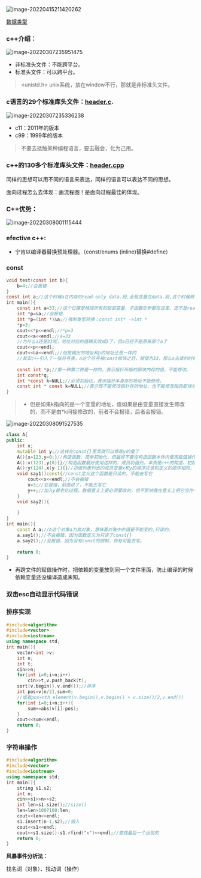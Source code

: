 ![image-20220415211420262](C:\Users\adam\AppData\Roaming\Typora\typora-user-images\image-20220415211420262.png)

[数据类型](https://en.cppreference.com/w/cpp/language/types)

### c++介绍：

![image-20220307235951475](C:\Users\adam\AppData\Roaming\Typora\typora-user-images\image-20220307235951475.png)

- 非标准头文件：不能跨平台。
- 标准头文件：可以跨平台。

> <unistd.h> unix系统，放在window不行，那就是非标准头文件。



### c语言的29个标准库头文件：[header.c](https://en.cppreference.com/w/c/header).

![image-20220307235336238](C:\Users\adam\AppData\Roaming\Typora\typora-user-images\image-20220307235336238.png)

- c11：2011年的版本
- c99：1999年的版本

> 不要去抵触某种编程语言，要去融会，化为己用。



### c++的130多个标准库头文件：[header.cpp](https://en.cppreference.com/w/cpp/header)

同样的思想可以用不同的语言来表达，同样的语言可以表达不同的思想。

面向过程怎么去体现：画流程图！是面向过程最佳的体现。



### C++优势：

![image-20220308001115444](C:\Users\adam\AppData\Roaming\Typora\typora-user-images\image-20220308001115444.png)



### efective c++:

- 宁肯以编译器替换预处理器。（const/enums (inline)替换#define）





### const

```c
void test(const int b){
	b=4;//会报错
}
const int a;//这个时候a在内存的read-only data.段,全局变量在data.段,这个时候修改a的值会发生段错误。代码段和栈段是不同的片区。
int main(){
    const int a=33;//这个位置是栈段所有的局部变量，子函数形参都在这里，还不是read-only data.段,所以修改值不会段错误。
    int *p=&a;//会报错
    int *p=(int *)&a;//强制类型转换：const int* ->int *
    *p=3;
    cout<<*p<<endl;//*p=3
    cout<<a<<endl;//a=33
    //为什么a还是33呢，地址对应的值确实改成3了，但a已经不是原来那个a了
    cout<<p<<endl;
    cout<<&a<<endl;//但是输出的地址和p的地址还是一样的
    //其实c++引入了一张符号表，a这个符号被const修饰之后，赋值为33，那么a去读的时候对应的就是33.而无关它的地址。也就是说a这个符号和33进行等价，也是在编译阶段去做修改，也就是从c语言到汇编语言那个阶段。编译器没有读那块内存，那块内存确实是3了。
    
    const int *p;//第一种第二种是一样的，表示指针所指的那块内存的值，不能修改。
    int const*q;
    int *const k=NULL;//必须初始化，表示指针本身存的地址不能修改。
	const int * const k=NULL;//表示既不能修改指针存的地址，也不能修改指的那块地址的值 
}
```

> - 但是如果k指向的是一个变量的地址，值如果是由变量直接发生修改的，而不是由*k间接修改的，前者不会报错，后者会报错。

![image-20220308091527535](C:\Users\adam\AppData\Roaming\Typora\typora-user-images\image-20220308091527535.png)

```c++
class A{
public:
    int x;
    mutable int y;//这样在const{}里卖就可以修改y的值了
    A(){x=123,y=0;}//构造函数，简单初始化，但最好不要在构造函数本体内使用赋值操作
    A():x(123),y(0){}//构造函数最好使用这样的，成员初值列，本质是c++的构造、初始化和赋值还是有本质区别的。
    A():y(124),x(y-1){}//初值列表列出的成员变量x和y的顺序应该和定义的顺序相同，初始化的顺序还是按照定义的顺序进行的，如果先执行x(y-1)那么x就废了
    void say1()const{//const定义这个函数是只读的，不能去写它
        cout<<x<<endl;//不会报错
        x=3;//会报错，前面说了，不能去写它
        y++;//加入y是老化过程，数据意义上是必须要改的，但不影响我在意义上把它当作一个常的事物看待。
    }
    void say2(){
        
    }
}
int main(){
    const A a;//A这个对象a为常对象，意味着对象中的值是不能变的,只读的。
    a.say1();//不会报错，因为函数定义为只读了const{}
    a.say2();//会报错，因为没有const的限制，你有可能去写。
    
    return 0;
}
```

- 再跨文件的赋值操作时，把依赖的变量放到同一个文件里面，防止编译的时候依赖变量还没编译造成未知。

### 双击esc自动显示代码错误

### 排序实现

```c++
#include<algorithm>
#include<vector>
#include<iostream>
using namespace std;
int main(){
    vector<int >v;
    int n;
    int t;
    cin>>n;
    for(int i=0;i<n;i++)
        cin>>t,v.push_back(t);
    sort(v.begin(),v.end());//排序
    int pos=v[n/2],sum=0;
    //或者pos=nth_element(v.begin(),v.begin() + v.size()/2,v.end())
    for(int i=0;i<n;i++){
        sum+=abs(v[i]-pos);
    }
    cout<<sum<<endl;
    return 0;
}
```

### 字符串操作

```c++
#include<algorithm>
#include<vector>
#include<iostream>
using namespace std;
int main(){
    string s1,s2;
    int n;
    cin>>s1>>n>>s2;
    int len=s1.size();//size()
    len=len>100?100:len;
    cout<<len<<endl;
    s1.insert(n-1,s2);//插入
    cout<<s1<<endl;
    cout<<s1.size()-s1.rfind("x")<<endl;//查找最后一个出现的
    return 0;
}
```

**风暴事件分析法：**

找名词（对象）、找动词（操作）